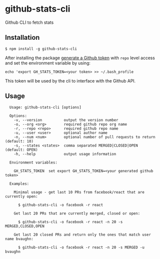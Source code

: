 # github-stats-cli

Github CLI to fetch stats

## Installation

```
$ npm install -g github-stats-cli
```

After installing the package [generate a Github token](https://github.com/settings/tokens) with `repo` level access and set the environment variable
by using:

```
echo 'export GH_STATS_TOKEN=<your token> >> ~/.bash_profile
```

This token will be used by the cli to interface with the Github API.

## Usage
```
  Usage: github-stats-cli [options]

  Options:
    -v, --version          output the version number
    -o, --org <org>        required github repo org name
    -r, --repo <repo>      required github repo name
    -u, --user <user>      optional author name
    -n, --num <num>        optional number of pull requests to return (default: 10)
    -s, --states <states>  comma separated MERGED|CLOSED|OPEN (default: OPEN)
    -h, --help             output usage information

  Environment variables:
    
    GH_STATS_TOKEN  set export GH_STATS_TOKEN=<your generated github token>
    
  Examples:
    
    Minimal usage - get last 10 PRs from facebook/react that are currently open:
    
      $ github-stats-cli -o facebook -r react
    
    Get last 20 PRs that are currently merged, closed or open:
    
      $ github-stats-cli -o facebook -r react -n 20 -s MERGED,CLOSED,OPEN
    
    Get last 20 closed PRs and return only the ones that match user name bvaughn:
    
      $ github-stats-cli -o facebook -r react -n 20 -s MERGED -u bvaughn
```
